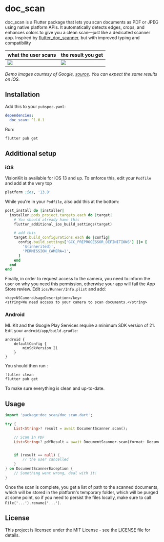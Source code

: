 # doc_scan

doc_scan is a Flutter package that lets you scan documents as PDF or JPEG using native platform APIs. It automatically detects edges, crops, and enhances colors to give you a clean scan—just like a dedicated scanner app. Inspired by [flutter_doc_scanner](https://pub.dev/packages/flutter_doc_scanner), but with improved typing and compatibility

| what the user scans                                                                                         | the result you get                                                                                         |
|-------------------------------------------------------------------------------------------------------------|------------------------------------------------------------------------------------------------------------|
| ![](https://developers.google.com/static/ml-kit/images/vision/doc-scanner/example_wrinkle_angle_before.png) | ![](https://developers.google.com/static/ml-kit/images/vision/doc-scanner/example_wrinkle_angle_after.png) |

*Demo images courtesy of Google, [source](https://developers.google.com/ml-kit/vision/doc-scanner). You can expect the same results on iOS.*

## Installation

Add this to your `pubspec.yaml`:

```yaml
dependencies:
  doc_scan: ^1.0.1
```

Run:

```sh
flutter pub get
```

## Additional setup

### iOS

VisionKit is available for iOS 13 and up. To enforce this, edit your `Podfile` and add at the very top

```ruby
platform :ios, '13.0'
```

While you're in your `Podfile`, also add this at the bottom:

```ruby
post_install do |installer|
  installer.pods_project.targets.each do |target|
    # You should already have this
    flutter_additional_ios_build_settings(target)

    # add this
    target.build_configurations.each do |config|
      config.build_settings['GCC_PREPROCESSOR_DEFINITIONS'] ||= [
        '$(inherited)',
        'PERMISSION_CAMERA=1',
      ]
    end
  end
end
```

Finally, in order to request access to the camera, you need to inform the user on why you need this permission, otherwise your app will fail the App Store review. Edit `ios/Runner/Info.plist` and add:

```
<key>NSCameraUsageDescription</key>
<string>We need access to your camera to scan documents.</string>
```

### Android

ML Kit and the Google Play Services require a minimum SDK version of 21. Edit your `android/app/build.gradle`:

```
android {
    defaultConfig {
        minSdkVersion 21
    }
}
```

You should then run :

```sh
flutter clean
flutter pub get
```

To make sure everything is clean and up-to-date.

## Usage

```dart
import 'package:doc_scan/doc_scan.dart';

try {
    List<String>? result = await DocumentScanner.scan();

    // Scan in PDF
    List<String>? pdfResult = await DocumentScanner.scan(format: DocumentScannerFormat.pdf);


    if (result == null) {
        // the user cancelled
    }
} on DocumentScannerException {
    // Something went wrong, deal with it!
}
```

Once the scan is complete, you get a list of path to the scanned documents, which will be stored in the platform's temporary folder, which will be purged at some point, so if you need to persist the files locally, make sure to call `File('...').rename('...')`.

## License
This project is licensed under the MIT License - see the [LICENSE](./LICENSE) file for details.